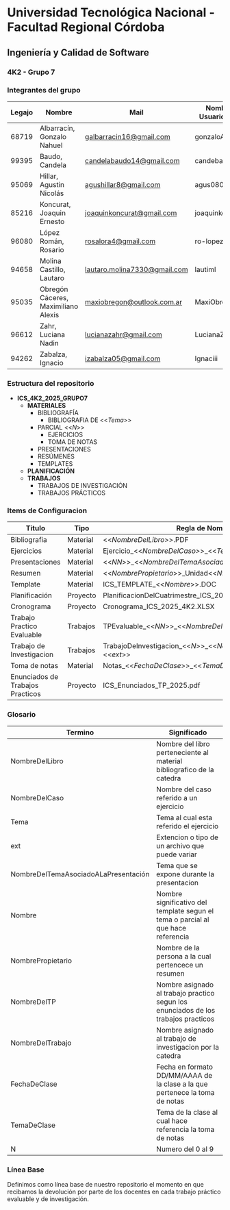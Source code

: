 # Universidad Tecnológica Nacional - Facultad Regional Córdoba  
## Ingeniería y Calidad de Software  

### 4K2 - Grupo 7


### Integrantes del grupo

| **Legajo** | **Nombre**                                      | **Mail**                       |**Nombre de Usuario Github**| 
|------------|-------------------------------------------------|--------------------------------|----------------------------|
| 68719      | Albarracín, Gonzalo Nahuel                      | galbarracin16@gmail.com        | gonzaloAlbarracin          |
| 99395      | Baudo, Candela                                  | candelabaudo14@gmail.com       | candebaudo22               |
| 95069      | Hillar, Agustin Nicolás                         | agushillar8@gmail.com          | agus0808                   |
| 85216      | Koncurat, Joaquin Ernesto                       | joaquinkoncurat@gmail.com      | joaquinkoncurat            |
| 96080      | López Román, Rosario                            | rosalora4@gmail.com            | ro-lopezr                  |
| 94658      | Molina Castillo, Lautaro                        | lautaro.molina7330@gmail.com   | lautiml                    |
| 95035      | Obregón Cáceres, Maximiliano Alexis             | maxiobregon@outlook.com.ar     | MaxiObregon22              |  
| 96612      | Zahr, Luciana Nadin                             | lucianazahr@gmail.com          | LucianaZahr                |
| 94262      | Zabalza, Ignacio                                | izabalza05@gmail.com           | Ignaciii                   |

### Estructura del repositorio

- **ICS_4K2_2025_GRUPO7**
  - **MATERIALES**
    - BIBLIOGRAFÍA
      - BIBLIOGRAFIA DE <<_Tema_>>
    - PARCIAL <<_N_>>
      - EJERCICIOS
      - TOMA DE NOTAS
    - PRESENTACIONES
    - RESÚMENES
    - TEMPLATES
  - **PLANIFICACIÓN**
  - **TRABAJOS**
    - TRABAJOS DE INVESTIGACIÓN
    - TRABAJOS PRÁCTICOS

### Items de Configuracion

| **Titulo**     | **Tipo**   | **Regla de Nombre**                                            | **Ubicacion**                                                             |
|----------------|------------|----------------------------------------------------------------|---------------------------------------------------------------------------|
| Bibliografia   | Material    | <<_NombreDelLibro_>>.PDF                                       | //ICS_4K2_2025_GRUPO7/MATERIALES/BIBLIOGRAFIA/BIBLIOGRAFIA_DE_<<_TEMA_>>  |
| Ejercicios     | Material    | Ejercicio_<<_NombreDelCaso>_>_<<_Tema_>>.<<_ext_>>             | //ICS_4K2_2025_GRUPO7/MATERIALES/PARCIAL<<_N_>>/EJERCICIOS                |
| Presentaciones | Material | <<_NN_>>_<<_NombreDelTemaAsociadoALaPresentación_>>.PDF        | //ICS_4K2_2025_GRUPO7/MATERIALES/PRESENTACIONES                           |
| Resumen        | Material | <<_NombrePropietario_>>_Unidad<<_N_>>.PDF                      | //ICS_4K2_2025_GRUPO7/MATERIALES/RESÚMENES                                |
| Template       | Material | ICS_TEMPLATE_<<_Nombre_>>.DOC                                  | //ICS_4K2_2025_GRUPO7/MATERIALES/TEMPLATES                                |
| Planificación  | Proyecto | PlanificacionDelCuatrimestre_ICS_2025_4K2.PDF                  | //ICS_4K2_2025_GRUPO7/PLANIFICACIÓN                                       |
| Cronograma     | Proyecto | Cronograma_ICS_2025_4K2.XLSX                                   | //ICS_4K2_2025_GRUPO7/PLANIFICACIÓN                                       |
| Trabajo Practico Evaluable | Trabajos | TPEvaluable_<<_NN_>>_<<_NombreDelTP_>>.<<_ext_>>   | //ICS_4K2_2025_GRUPO7/TRABAJOS/TRABAJOS PRACTICOS |
| Trabajo de Investigacion | Trabajos | TrabajoDeInvestigacion_<<_N_>>_<<_NombreDelTrabajo_>>.<<_ext_>>| //ICS_4K2_2025_GRUPO7/TRABAJOS/TRABAJOS DE INVESTIGACION        |
| Toma de notas   | Material | Notas_<<_FechaDeClase_>>_<<_TemaDeClase_>>.DOC               | //ICS_4K2_2025_GRUPO7/MATERIALES/PARCIAL<<_N_>>/TOMA DE NOTAS             |
| Enunciados de Trabajos Practicos| Proyecto | ICS_Enunciados_TP_2025.pdf                 | //ICS_4K2_2025_GRUPO7/TRABAJOS/TRABAJOS PRACTICOS

### Glosario

| **Termino**                          | **Significado**                                                                |
|--------------------------------------|--------------------------------------------------------------------------------|
|NombreDelLibro                        |Nombre del libro perteneciente al material bibliografico de la catedra          |
|NombreDelCaso                         |Nombre del caso referido a un ejercicio                                         |
|Tema                                  |Tema al cual esta referido el ejercicio                                         |
|ext                                   |Extencion o tipo de un archivo que puede variar                                 |
|NombreDelTemaAsociadoALaPresentación  |Tema que se expone durante la presentacion                                      |
|Nombre                                |Nombre significativo del template segun el tema o parcial al que hace referencia|
|NombrePropietario                     |Nombre de la persona a la cual pertencece un resumen                            |
|NombreDelTP                           |Nombre asignado al trabajo practico segun los enunciados de los trabajos  practicos|
|NombreDelTrabajo                      |Nombre asignado al trabajo de investigacion por la catedra                      |
|FechaDeClase                          |Fecha en formato DD/MM/AAAA de la clase a la que pertenece la toma de notas     |
|TemaDeClase                           |Tema de la clase al cual hace referencia la toma de notas                       |
|N                                     |Numero del 0 al 9                                                               |



### Línea Base
Definimos como línea base de nuestro repositorio el momento en que recibamos la devolución por parte de los docentes en cada trabajo práctico evaluable y de investigación.

